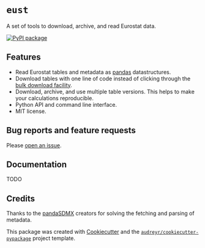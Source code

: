 # `eust`

A set of tools to download, archive, and read Eurostat data.

[![PyPI package](https://img.shields.io/pypi/v/eust.svg)](https://pypi.python.org/pypi/eust)

## Features

* Read Eurostat tables and metadata as [pandas] datastructures.
* Download tables with one line of code instead of clicking through the [bulk download facility].
* Download, archive, and use multiple table versions. This helps to make your calculations reproducible.
* Python API and command line interface.
* MIT license.

## Bug reports and feature requests

Please [open an issue].

## Documentation

TODO

## Credits

Thanks to the [pandaSDMX] creators for solving the fetching and parsing of metadata.

This package was created with [Cookiecutter] and the [`audreyr/cookiecutter-pypackage`] project template.

[pandas]: https://pandas.pydata.org/
[open an issue]: https://github.com/rasmuse/eust/issues
[bulk download facility]: https://ec.europa.eu/eurostat/estat-navtree-portlet-prod/BulkDownloadListing?sort=1&dir=data
[github repo]: https://github.com/rasmuse/eust
[pandaSDMX]: https://pandasdmx.readthedocs.io
[Cookiecutter]: https://github.com/audreyr/cookiecutter
[`audreyr/cookiecutter-pypackage`]: https://github.com/audreyr/cookiecutter-pypackage
